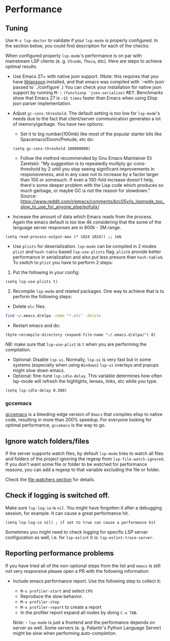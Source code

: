 Performance
===========

## Tuning

Use `M-x lsp-doctor` to validate if your `lsp-mode` is properly configured. In the section below, you could find description for each of the checks:

When configured properly `lsp-mode`'s performance is on par with mainstream LSP clients (e. g. `VScode`, `Theia`, etc). Here are steps to achieve optimal results.

- Use Emacs 27+ with native json support. (Note: this requires that you have [libjansson](http://www.digip.org/jansson/) installed, and that emacs was compiled with \`–with-json\` passed to \`./configure\`.) You can check your installation for native json support by running <kbd>M-:</kbd> `(functionp 'json-serialize)` <kbd>RET</kbd>.
Benchmarks show that Emacs 27 is `~15 times` faster than Emacs when using Elisp json parser implementation.

- Adjust `gc-cons-threshold`. The default setting is too low for `lsp-mode`'s needs due to the fact that client/server communication generates a lot of memory/garbage. You have two options:

    - Set it to big number(100mb) like most of the popular starter kits like Spacemacs/Doom/Prelude, etc do:

    ```elisp
    (setq gc-cons-threshold 100000000)
    ```

    - Follow the method recommended by Gnu Emacs Maintainer Eli Zaretskii: "My suggestion is to repeatedly multiply gc-cons-threshold by 2 until you stop seeing significant improvements in responsiveness, and in any case not to increase by a factor larger than 100 or somesuch. If even a 100-fold increase doesn't help, there's some deeper problem with the Lisp code which produces so much garbage, or maybe GC is not the reason for slowdown." Source: <https://www.reddit.com/r/emacs/comments/brc05y/is_lspmode_too_slow_to_use_for_anyone_else/eofulix/>

- Increase the amount of data which Emacs reads from the process. Again the emacs default is too low 4k considering that the some of the language server responses are in 800k - 3M range.

``` elisp
(setq read-process-output-max (* 1024 1024)) ;; 1mb
```
- Use `plists` for deserialization. `lsp-mode` can be compiled in 2 modes `plist` and `hash-table` based `lsp-use-plists` flag. `plist`s provide better performance in serialization and also put less presure than `hash-table`s. To switch to `plist` you have to perform 2 steps:

1. Put the following in your config:
``` elisp
(setq lsp-use-plists t)
```
2. Recompile `lsp-mode` and related packages. One way to achieve that is to perform the following steps:
* Delete `elc` files.
``` bash
find ~/.emacs.d/elpa -name "*.elc" -delete
```
* Restart emacs and do:
``` elisp
(byte-recompile-directory (expand-file-name "~/.emacs.d/elpa/") 0)
```
_NB:_ make sure that `lsp-use-plist` is `t` when you are performing the compilation.
- Optional: Disable `lsp-ui`. Normally, `lsp-ui` is very fast but in some systems (especially when using `Windows`) `lsp-ui` overlays and popups might slow down emacs.
- Optional: fine-tune `lsp-idle-delay`. This variable determines how often lsp-mode will refresh the highlights, lenses, links, etc while you type.

``` elisp
(setq lsp-idle-delay 0.500)
```
### gccemacs

[gccemacs](https://akrl.sdf.org/gccemacs.html) is a bleeding-edge version of `Emacs` that compiles elisp to native code, resulting in more than 200% speedup. For everyone looking for optimal performance, `gccemacs` is the way to go.

## Ignore watch folders/files

If the server supports watch files, by default `lsp-mode` tries to watch all files and folders of the project ignoring the regexp from `lsp-file-watch-ignored`. If you don't want some file or folder
to be watched for performance reasons, you can add a regexp to that variable excluding the file or folder.

Check the [file watchers section](file-watchers.md) for details.

## Check if logging is switched off.

Make sure `lsp-log-io` is `nil`. You might have forgotten it after a debugging session, for example. It can cause a great performance hit.

```elisp
(setq lsp-log-io nil) ; if set to true can cause a performance hit
```

Sometimes you might need to check logging for specific LSP server configuration as well, i.e. for `lsp-eslint` it is: `lsp-eslint-trace-server`.

## Reporting performance problems

If you have tried all of the non-optional steps from the list and `emacs` is still not very responsive please open a PR with the following information:

- Include emacs performance report. Use the following step to collect it:
  - `M-x profiler-start` and select `CPU`
  - Reproduce the slow behavior.
  - `M-x profiler-stop`
  - `M-x profiler-report` to create a report
  - In the profiler report expand all nodes by doing `C-u TAB`.

  *Note:* - `lsp-mode` is just a frontend and the performance depends on server as well. Some servers (e. g. Palantir's Python Language Server) might be slow when performing auto-completion.
